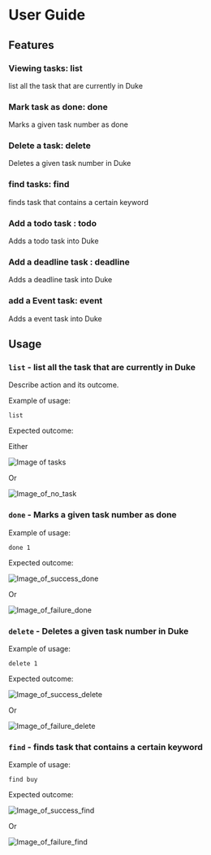 # User Guide

## Features 

### Viewing tasks: list 
list all the task that are currently in Duke

### Mark task as done: done
Marks a given task number as done

### Delete a task: delete
Deletes a given task number in Duke

### find tasks: find 
finds task that contains a certain keyword 

### Add a todo task : todo
Adds a todo task into Duke

### Add a deadline task : deadline 
Adds a deadline task into Duke 

### add a Event task: event
Adds a event task into Duke 

## Usage

### `list` - list all the task that are currently in Duke

Describe action and its outcome.

Example of usage: 

`list`

Expected outcome:

Either

![Image of tasks](Ui.png)

Or

![Image_of_no_task](List_No_task.PNG)

### `done` - Marks a given task number as done

Example of usage: 

`done 1`

Expected outcome: 

![Image_of_success_done](done_success.png)

Or

![Image_of_failure_done](done_failure.png)

### `delete` - Deletes a given task number in Duke

Example of usage:

`delete 1`

Expected outcome:

![Image_of_success_delete](delete_success.png)

Or

![Image_of_failure_delete](delete_failure.png)

### `find` - finds task that contains a certain keyword

Example of usage:

`find buy`

Expected outcome:

![Image_of_success_find](search_success.png)

Or

![Image_of_failure_find](search_failure.png)
